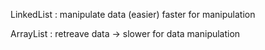 LinkedList : manipulate data (easier) faster for manipulation

ArrayList : retreave data -> slower for data manipulation